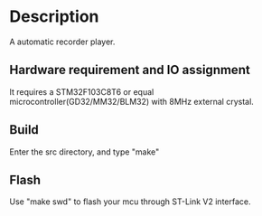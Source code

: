 Description
======

A automatic recorder player.

Hardware requirement and IO assignment
--------------

It requires a STM32F103C8T6 or equal microcontroller(GD32/MM32/BLM32) with 8MHz external crystal.


Build
--------------

Enter the src directory, and type "make"

Flash
--------------

Use "make swd" to flash your mcu through ST-Link V2 interface.


